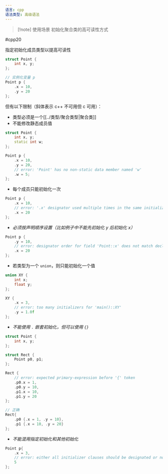 ```yaml
---
语言: cpp
语法类型: 高级语法
---
```

> [!note] 使用场景
> 初始化聚合类的高可读性方式

#cpp20 

指定初始化成员类型以提高可读性

```cpp
struct Point {
    int x, y;
};

// 实例化变量 p
Point p {
    .x = 10,
    .y = 20
};
```

但有以下限制（斜体表示 c++ 不可用但 c 可用）：
* 类型必须是一个[[../类型/聚合类型|聚合类]]
* 不能修改静态成员值

```cpp
struct Point {
    int x, y;
    static int w;
};

Point p {
    .x = 10,
    .y = 20,
    // error: 'Point' has no non-static data member named 'w'
    .w = 5;
};
```

* 每个成员只能初始化一次

```cpp
Point p {
    .x = 10,
    // error: '.x' designator used multiple times in the same initializer list
    .x = 20
};
```

* *必须按声明顺序设置（比如例子中不能先初始化 y 后初始化 x）*

```cpp
Point p {
    .y = 10,
    // error: designator order for field 'Point::x' does not match declaration order in 'Point'
    .x = 20
};
```

* 若类型为一个 `union`，则只能初始化一个值

```cpp
union XY { 
    int x;
    float y;
};

XY {
    .x = 3,
    // error: too many initializers for 'main()::XY'
    .y = 1.0f
};
```

* *不能使用*  *`.`*  *嵌套初始化，但可以使用*  *`{}`* 

```cpp
struct Point {
    int x, y;
};

struct Rect {
    Point p0, p1;
};

Rect {
    // error: expected primary-expression before '{' token
    .p0.x = 1,
    .p0.y = 10,
    .p1.x = 10,
    .p1.y = 20
};

// 正确
Rect{
    .p0 {.x = 1, .y = 10},
    .p1 {.x = 10, .y = 20}
};
```

* *不能混用指定初始化和其他初始化*

```cpp
Point p{
    .x = 3,
    // error: either all initializer clauses should be designated or none of them should be
    5
};
```
